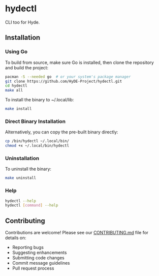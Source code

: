 # hydectl

CLI too for Hyde.

## Installation

### Using Go

To build from source, make sure Go is installed, then clone the repository and build the project:

```sh
pacman -S --needed go  # or your system's package manager
git clone https://github.com/HyDE-Project/hydectl.git
cd hydectl
make all
```

To install the binary to ~/.local/lib:

```sh
make install
```

### Direct Binary Installation

Alternatively, you can copy the pre-built binary directly:

```sh
cp /bin/hydectl ~/.local/bin/
chmod +x ~/.local/bin/hydectl
```

### Uninstallation

To uninstall the binary:

```sh
make uninstall
```

### Help

```sh
hydectl --help
hydectl [command] --help
```

## Contributing

Contributions are welcome! Please see our [CONTRIBUTING.md](./CONTRIBUTING.md) file for details on:

- Reporting bugs
- Suggesting enhancements
- Submitting code changes
- Commit message guidelines
- Pull request process
